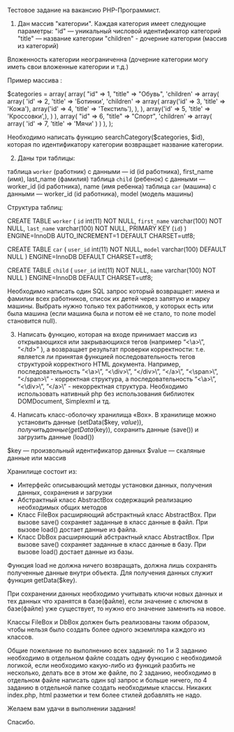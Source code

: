Тестовое задание на вакансию PHP-Программист.


1. Дан массив "категории". Каждая категория имеет следующие параметры:
"id" — уникальный числовой идентификатор категорий
"title" — название категории
"children" - дочерние категории (массив из категорий)

Вложенность категории неограниченна (дочерние категории могу иметь свои вложенные категории и т.д.)

Пример массива :

$categories = array(
	array(
   	"id" => 1,
   	"title" =>  "Обувь",
   	'children' => array(
       	array(
           	'id' => 2,
           	'title' => 'Ботинки',
           	'children' => array(
               	array('id' => 3, 'title' => 'Кожа'),
               	array('id' => 4, 'title' => 'Текстиль'),
           	),
       	),
       	array('id' => 5, 'title' => 'Кроссовки',),
   	)
	),
	array(
   	"id" => 6,
   	"title" =>  "Спорт",
   	'children' => array(
       	array(
           	'id' => 7,
           	'title' => 'Мячи'
       	)
   	)
	),
);

Необходимо написать функцию searchCategory($categories, $id), которая по идентификатору категории возвращает название категории.



2. Даны три таблицы:

таблица `worker` (работник) с данными — id (id работника), first_name (имя), last_name (фамилия)
таблица `child` (ребенок) с данными — worker_id (id работника), name (имя ребенка)
таблица `car` (машина) с данными — worker_id (id работника), model (модель машины)

Структура таблиц:

CREATE TABLE `worker` (
  `id` int(11) NOT NULL,
  `first_name` varchar(100) NOT NULL,
  `last_name` varchar(100) NOT NULL,
  PRIMARY KEY (`id`)
) ENGINE=InnoDB AUTO_INCREMENT=1 DEFAULT CHARSET=utf8;


CREATE TABLE `car` (
  `user_id` int(11) NOT NULL,
  `model` varchar(100) DEFAULT NULL
) ENGINE=InnoDB DEFAULT CHARSET=utf8;


CREATE TABLE `child` (
  `user_id` int(11) NOT NULL,
  `name` varchar(100) NOT NULL
) ENGINE=InnoDB DEFAULT CHARSET=utf8;

Необходимо написать один SQL запрос который возвращает: имена и фамилии всех работников, список их детей через запятую и марку машины. Выбрать нужно только тех работников, у которых есть или была машина (если машина была и потом её не стало, то поле model становится null).

3. Написать функцию, которая на входе принимает массив из открывающихся или закрывающихся тегов  (например “<\a>\”, “<\/td\>” ),  а возвращает результат проверки корректности:  т.е. является ли принятая функцией последовательность тегов структурой корректного HTML документа. Например, последовательность “<\a>\”, “<\div>\”, “<\/div>\”, “<\/a>\”, “<\span>\”, “<\/span>\” - корректная структура, а последовательность “<\a>\”, “<\div>\”, ”<\/a>\” - некорректная структура.
Необходимо использовать нативный php без использования библиотек DOMDocument, Simplexml и тд.

4. Написать класс-оболочку хранилища «Box».
В хранилище можно установить данные (setData($key, $value)), получить данные (getData($key)), сохранить данные (save()) и загрузить данные (load())

$key — произвольный идентификатор данных
$value — скаляные данные или массив

Хранилище состоит из:
- Интерфейс описывающий методы установки данных, получения данных, сохранения и загрузки
- Абстрактный класс AbstractBox содержащий реализацию необходимых общих методов
- Класс FileBox расширяющий абстрактный класс AbstractBox. При вызове save() сохраняет заданные в класс данные в файл. При вызове load() достает данные из файла.
- Класс DbBox расширяющий абстрактный класс AbstractBox. При вызове save() сохраняет заданные в класс данные в базу. При вызове load() достает данные из базы.

Функция load не должна ничего возвращать, должна лишь сохранять полученные данные внутри объекта. Для получения данных служит функция getData($key).

При сохранении данных необходимо учитывать ключи новых данных и тех данных что хранятся в базе(файле), если значение с ключом в базе(файле) уже существует, то нужно его значение заменить на новое.

Классы FileBox и DbBox должен быть реализованы таким образом, чтобы нельзя было создать более одного экземпляра каждого из классов.

Общие пожелание по выполнению всех заданий: по 1 и 3 заданию необходимо в отдельном файле создать одну функцию с необходимой логикой, если необходимо какую-либо из функций разбить не несколько, делать все в этом же файле, по 2 заданию, необходимо в отдельном файле написать один sql запрос и больше ничего, по 4 заданию в отдельной папке создать необходимые классы. Никаких index.php, html разметки и тем более стилей добавлять не надо.

Желаем вам удачи в выполнении задания!

Спасибо.
